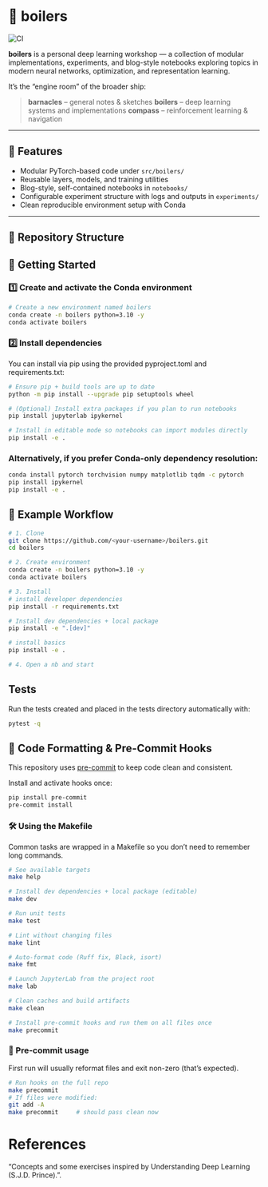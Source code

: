 # 🫧 boilers
![CI](https://github.com/acb-code/boilers/actions/workflows/ci.yml/badge.svg)


**boilers** is a personal deep learning workshop — a collection of modular implementations, experiments, and blog-style notebooks exploring topics in modern neural networks, optimization, and representation learning.

It’s the “engine room” of the broader ship:
> **barnacles** – general notes & sketches
> **boilers** – deep learning systems and implementations
> **compass** – reinforcement learning & navigation

---

## 🚀 Features

- Modular PyTorch-based code under `src/boilers/`
- Reusable layers, models, and training utilities
- Blog-style, self-contained notebooks in `notebooks/`
- Configurable experiment structure with logs and outputs in `experiments/`
- Clean reproducible environment setup with Conda

---

## 🧩 Repository Structure

## 🧠 Getting Started

### 1️⃣ Create and activate the Conda environment

```bash
# Create a new environment named boilers
conda create -n boilers python=3.10 -y
conda activate boilers
```

### 2️⃣ Install dependencies
You can install via pip using the provided pyproject.toml and requirements.txt:

```bash
# Ensure pip + build tools are up to date
python -m pip install --upgrade pip setuptools wheel

# (Optional) Install extra packages if you plan to run notebooks
pip install jupyterlab ipykernel

# Install in editable mode so notebooks can import modules directly
pip install -e .
```

### Alternatively, if you prefer Conda-only dependency resolution:
```bash
conda install pytorch torchvision numpy matplotlib tqdm -c pytorch
pip install ipykernel
pip install -e .
```

## 🧪 Example Workflow
```bash
# 1. Clone
git clone https://github.com/<your-username>/boilers.git
cd boilers

# 2. Create environment
conda create -n boilers python=3.10 -y
conda activate boilers

# 3. Install
# install developer dependencies
pip install -r requirements.txt

# Install dev dependencies + local package
pip install -e ".[dev]"

# install basics
pip install -e .

# 4. Open a nb and start
```

## Tests
Run the tests created and placed in the tests directory automatically with:
```bash
pytest -q
```

## 🧹 Code Formatting & Pre-Commit Hooks

This repository uses [pre-commit](https://pre-commit.com/) to keep code clean and consistent.

Install and activate hooks once:
```bash
pip install pre-commit
pre-commit install
```

### 🛠 Using the Makefile

Common tasks are wrapped in a Makefile so you don’t need to remember long commands.

```bash
# See available targets
make help

# Install dev dependencies + local package (editable)
make dev

# Run unit tests
make test

# Lint without changing files
make lint

# Auto-format code (Ruff fix, Black, isort)
make fmt

# Launch JupyterLab from the project root
make lab

# Clean caches and build artifacts
make clean

# Install pre-commit hooks and run them on all files once
make precommit
```

### 🧹 Pre-commit usage

First run will usually reformat files and exit non-zero (that’s expected).

```bash
# Run hooks on the full repo
make precommit
# If files were modified:
git add -A
make precommit     # should pass clean now
```

# References
“Concepts and some exercises inspired by Understanding Deep Learning (S.J.D. Prince).”.
